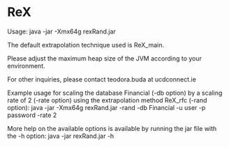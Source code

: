 ReX
====

Usage: java -jar -Xmx64g rexRand.jar 

The default extrapolation technique used is ReX_main. 

Please adjust the maximum heap size of the JVM according to your environment.

For other inquiries, please contact teodora.buda at ucdconnect.ie

Example usage for scaling the database Financial (-db option) by a scaling rate of 2 (-rate option) using the extrapolation method ReX_rfc (-rand option): java -jar -Xmx64g rexRand.jar -rand -db Financial -u user -p password -rate 2	

More help on the available options is available by running the jar file with the -h option: java -jar rexRand.jar -h
 
